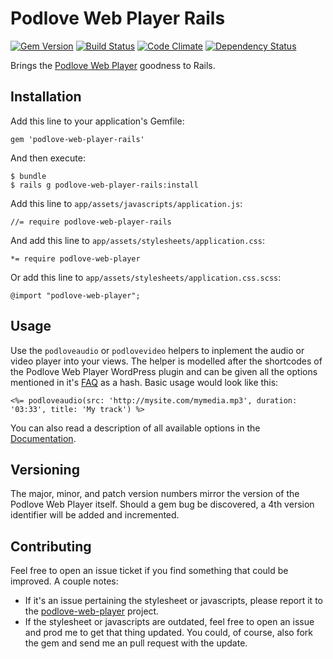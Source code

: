 # Podlove Web Player Rails
[![Gem Version][gv img]][gv] [![Build Status][bs img]][bs] [![Code Climate][cc img]][cc] [![Dependency Status][ds img]][ds]

Brings the [Podlove Web Player][pwp] goodness to Rails.

## Installation ##

Add this line to your application's Gemfile:

    gem 'podlove-web-player-rails'

And then execute:

    $ bundle
    $ rails g podlove-web-player-rails:install

Add this line to `app/assets/javascripts/application.js`:

    //= require podlove-web-player-rails

And add this line to `app/assets/stylesheets/application.css`:

    *= require podlove-web-player

Or add this line to `app/assets/stylesheets/application.css.scss`:

    @import "podlove-web-player";

## Usage ##

Use the `podloveaudio` or `podlovevideo` helpers to inplement the audio or video player into your views. The helper is modelled after the shortcodes of the Podlove Web Player WordPress plugin and can be given all the options mentioned in it's [FAQ][pwpw] as a hash. Basic usage would look like this:

    <%= podloveaudio(src: 'http://mysite.com/mymedia.mp3', duration: '03:33', title: 'My track') %>

You can also read a description of all available options in the [Documentation][doc].

## Versioning ##

The major, minor, and patch version numbers mirror the version of the Podlove Web Player itself. Should a gem bug be discovered, a 4th version identifier will be added and incremented.

## Contributing ##

Feel free to open an issue ticket if you find something that could be improved. A couple notes:

* If it's an issue pertaining the stylesheet or javascripts, please report it to the [podlove-web-player][pwpg] project.
* If the stylesheet or javascripts are outdated, feel free to open an issue and prod me to get that thing updated. You could, of course, also fork the gem and send me an pull request with the update.

[gv img]: https://badge.fury.io/rb/podlove-web-player-rails.png
[gv]: https://rubygems.org/gems/podlove-web-player-rails
[bs img]: https://travis-ci.org/coding-chimp/podlove-web-player-rails.png?branch=master
[bs]: https://travis-ci.org/coding-chimp/podlove-web-player-rails
[cc img]: https://codeclimate.com/github/coding-chimp/podlove-web-player-rails.png
[cc]: https://codeclimate.com/github/coding-chimp/podlove-web-player-rails
[ds img]: https://gemnasium.com/coding-chimp/podlove-web-player-rails.png
[ds]: https://gemnasium.com/coding-chimp/podlove-web-player-rails

[pwp]: http://podlove.org/podlove-web-player/
[pwpw]: http://wordpress.org/extend/plugins/podlove-web-player/faq/
[doc]: http://rdoc.info/github/coding-chimp/podlove-web-player-rails/master/frames
[pwpg]: https://github.com/podlove/podlove-web-player
